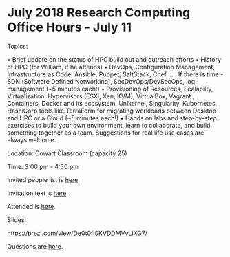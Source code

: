 # July 2018 Research Computing Office Hours -  July 11


Topics: 

•	Brief update on the status of HPC build out and outreach efforts
•	History of HPC (for William, if he attends)
•	DevOps, Configuration Management, Infrastructure as Code, Ansible, Puppet, SaltStack, Chef, …. If there is time - SDN (Software Defined Networking), SecDevOps/DevSecOps, log management (~5 minutes each!)
•	Provisioning of Resources, Scalabilty, Virtualization, Hypervisors (ESXi, Xen, KVM), VirtualBox, Vagrant , Containers, Docker and its ecosystem, Unikernel, Singularity, Kubernetes, HashiCorp tools like TerraForm for migrating workloads between Desktop and HPC or a Cloud (~5 minutes each!)
•	Hands on labs and step-by-step exercises to build your own environment, learn to collaborate, and build something together as a team. Suggestions for real life use cases are always welcome.

Location: Cowart Classroom (capacity 25)

Time: 3:00 pm - 4:30 pm

Invited people list is [here]().

Invitation text is [here]().

Attended is [here]().


Slides:

https://prezi.com/view/De0t0fI0KVDDMVvLiXG7/ 

Questions are [here]().

